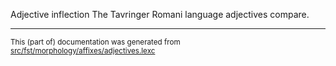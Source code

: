 Adjective inflection
The Tavringer Romani language adjectives compare.

* * *

<small>This (part of) documentation was generated from [src/fst/morphology/affixes/adjectives.lexc](https://github.com/giellalt/lang-rmu-x-testing/blob/main/src/fst/morphology/affixes/adjectives.lexc)</small>
